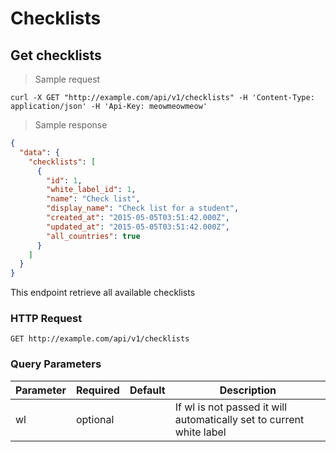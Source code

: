 # Checklists

## Get checklists

> Sample request

```shell
curl -X GET "http://example.com/api/v1/checklists" -H 'Content-Type: application/json' -H 'Api-Key: meowmeowmeow'
```

> Sample response

```json
{
  "data": {
    "checklists": [
      {
        "id": 1,
        "white_label_id": 1,
        "name": "Check list",
        "display_name": "Check list for a student",
        "created_at": "2015-05-05T03:51:42.000Z",
        "updated_at": "2015-05-05T03:51:42.000Z",
        "all_countries": true
      }
    ]
  }
}
```
This endpoint retrieve all available checklists

### HTTP Request

`GET http://example.com/api/v1/checklists`

### Query Parameters

Parameter | Required | Default | Description
--------- | ------- | ------- | -----------
wl | optional | | If wl is not passed it will automatically set to current white label
